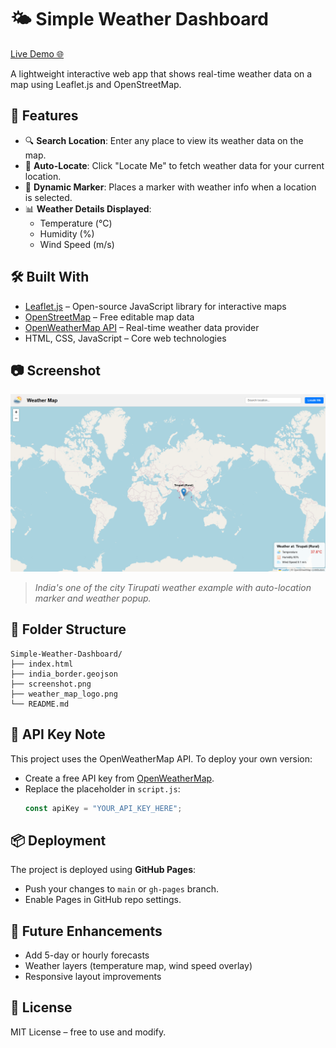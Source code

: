 # 🌤️ Simple Weather Dashboard

[Live Demo 🌐](https://dheerajpapani.github.io/Simple-Weather-Dashboard/)

A lightweight interactive web app that shows real-time weather data on a map using Leaflet.js and OpenStreetMap.


## 🚀 Features

- 🔍 **Search Location**: Enter any place to view its weather data on the map.
- 📍 **Auto-Locate**: Click "Locate Me" to fetch weather data for your current location.
- 📌 **Dynamic Marker**: Places a marker with weather info when a location is selected.
- 📊 **Weather Details Displayed**:
  - Temperature (°C)
  - Humidity (%)
  - Wind Speed (m/s)


## 🛠️ Built With

- [Leaflet.js](https://leafletjs.com/) – Open-source JavaScript library for interactive maps  
- [OpenStreetMap](https://www.openstreetmap.org/) – Free editable map data  
- [OpenWeatherMap API](https://openweathermap.org/api) – Real-time weather data provider  
- HTML, CSS, JavaScript – Core web technologies

  
## 📷 Screenshot

![Screenshot](./screenshot.png)

> *India's one of the city Tirupati weather example with auto-location marker and weather popup.*



## 📁 Folder Structure
```
Simple-Weather-Dashboard/
├── index.html
├── india_border.geojson
├── screenshot.png
├── weather_map_logo.png
└── README.md
```


## 🔑 API Key Note

This project uses the OpenWeatherMap API. To deploy your own version:
- Create a free API key from [OpenWeatherMap](https://openweathermap.org/api).
- Replace the placeholder in `script.js`:
  ``` js
  const apiKey = "YOUR_API_KEY_HERE";
  

## 📦 Deployment

The project is deployed using **GitHub Pages**:
* Push your changes to `main` or `gh-pages` branch.
* Enable Pages in GitHub repo settings.


## 🧠 Future Enhancements

* Add 5-day or hourly forecasts
* Weather layers (temperature map, wind speed overlay)
* Responsive layout improvements


## 📄 License

MIT License – free to use and modify.
